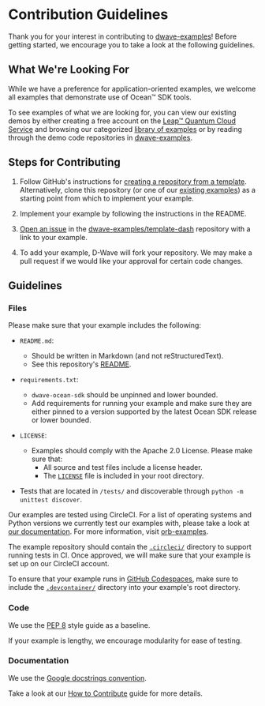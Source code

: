 # Contribution Guidelines

Thank you for your interest in contributing to [dwave-examples](https://github.com/dwave-examples)! Before getting
started, we encourage you to take a look at the following guidelines.

## What We're Looking For

While we have a preference for application-oriented examples, we welcome all
examples that demonstrate use of Ocean&#8482; SDK tools.

To see examples of what we are looking for, you can view our existing demos by either creating a free account on the
[Leap&#8482; Quantum Cloud Service](https://cloud.dwavesys.com/leap/signup/) and browsing
our categorized [library of examples](https://cloud.dwavesys.com/leap/examples/) or by
reading through the demo code repositories in [dwave-examples](https://github.com/dwave-examples).

## Steps for Contributing

1. Follow GitHub's instructions for [creating a repository from a template](https://docs.github.com/en/repositories/creating-and-managing-repositories/creating-a-repository-from-a-template).
   Alternatively, clone this repository (or one of our [existing examples](https://github.com/dwave-examples)) as a
   starting point from which to implement your example.
2. Implement your example by following the instructions in the README.
3. [Open an issue](https://github.com/dwave-examples/template-dash/issues/new/choose) in the
   [dwave-examples/template-dash](https://github.com/dwave-examples/template-dash) repository with a link to your example.

4. To add your example, D-Wave will fork your repository. We may make a pull
   request if we would like your approval for certain code changes.

## Guidelines

### Files

Please make sure that your example includes the following:

* `README.md`:
    * Should be written in Markdown (and not reStructuredText).
    * See this repository's [README](README.md).

* `requirements.txt`:
    * `dwave-ocean-sdk` should be unpinned and lower bounded.
    * Add requirements for running your example and make sure they are either pinned to a version supported by the latest Ocean SDK release or lower bounded.

* `LICENSE`:
    * Examples should comply with the Apache 2.0 License. Please make sure that:
        * All source and test files include a license header.
        * The [`LICENSE`](LICENSE) file is included in your root directory.

* Tests that are located in `/tests/` and discoverable through `python -m unittest discover`.

Our examples are tested using CircleCI. For a list of operating systems and
Python versions we currently test our examples with, please take a look at [our
documentation](https://docs.ocean.dwavesys.com/en/stable/overview/install.html).
For more information, visit [orb-examples](https://circleci.com/developer/orbs/orb/dwave/orb-examples).

The example repository should contain the [`.circleci/`](.circleci/) directory to support running tests in CI.
Once approved, we will make sure that your example is set up on our CircleCI account.

To ensure that your example runs in [GitHub Codespaces](https://docs.github.com/en/codespaces/overview),
make sure to include the [`.devcontainer/`](.devcontainer/) directory into your example's root directory.

### Code

We use the [PEP 8](https://www.python.org/dev/peps/pep-0008/) style guide as a baseline.

If your example is lengthy, we encourage modularity for ease of testing.

### Documentation

We use the [Google docstrings convention](https://google.github.io/styleguide/pyguide.html#38-comments-and-docstrings).

Take a look at our [How to Contribute](https://docs.ocean.dwavesys.com/en/latest/contributing.html#documentation-and-comments)
guide for more details.
